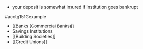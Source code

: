 - your deposit is somewhat insured if institution goes bankrupt

#acctg151Gexample 
- [[Banks (Commercial Banks)]]
- Savings Institutions
- [[Building Societies]]
- [[Credit Unions]]